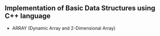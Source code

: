 ## Implementation of Basic Data Structures using C++ language

* ARRAY (Dynamic Array and 2-Dimensional Array)
